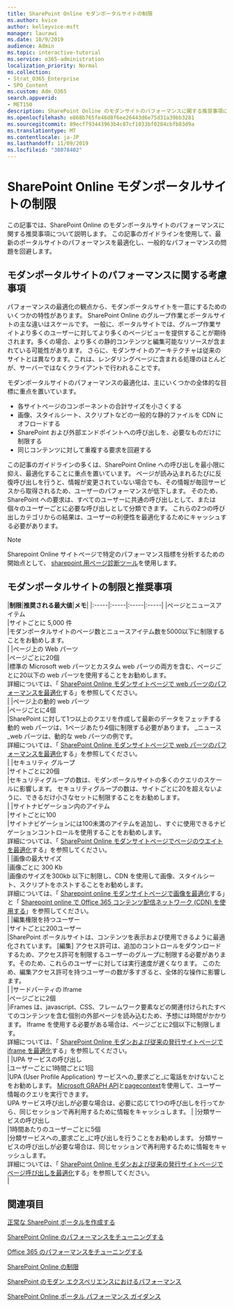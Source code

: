 ```yaml
---
title: SharePoint Online モダンポータルサイトの制限
ms.author: kvice
author: kelleyvice-msft
manager: laurawi
ms.date: 10/9/2019
audience: Admin
ms.topic: interactive-tutorial
ms.service: o365-administration
localization_priority: Normal
ms.collection:
- Strat_O365_Enterprise
- SPO_Content
ms.custom: Adm_O365
search.appverid:
- MET150
description: SharePoint Online のモダンサイトのパフォーマンスに関する推奨事項について説明します。
ms.openlocfilehash: e868b765fe46d8f6ee26443d6e75d31a39bb3281
ms.sourcegitcommit: 89ecf793443963b4c87cf1033bf0284cbfb83d9a
ms.translationtype: MT
ms.contentlocale: ja-JP
ms.lasthandoff: 11/09/2019
ms.locfileid: "38078402"
---
```

# <a name="sharepoint-online-modern-portal-site-limits"></a>SharePoint Online モダンポータルサイトの制限

この記事では、SharePoint Online のモダンポータルサイトのパフォーマンスに関する推奨事項について説明します。 この記事のガイドラインを使用して、最新のポータルサイトのパフォーマンスを最適化し、一般的なパフォーマンスの問題を回避します。

## <a name="performance-considerations-for-modern-portal-sites"></a>モダンポータルサイトのパフォーマンスに関する考慮事項

パフォーマンスの最適化の観点から、モダンポータルサイトを一意にするためのいくつかの特性があります。 SharePoint Online のグループ作業とポータルサイトの主な違いはスケールです。 一般に、ポータルサイトでは、グループ作業サイトより多くのユーザーに対してより多くのページビューを提供することが期待されます。多くの場合、より多くの静的コンテンツと編集可能なリソースが含まれている可能性があります。 さらに、モダンサイトのアーキテクチャは従来のサイトとは異なります。これは、レンダリングページに含まれる処理のほとんどが、サーバーではなくクライアントで行われることです。

モダンポータルサイトのパフォーマンスの最適化は、主にいくつかの全体的な目標に重点を置いています。

- 各サイトページのコンポーネントの合計サイズを小さくする
- 画像、スタイルシート、スクリプトなどの一般的な静的ファイルを CDN にオフロードする
- SharePoint および外部エンドポイントへの呼び出しを、必要なものだけに制限する
- 同じコンテンツに対して重複する要求を回避する

この記事のガイドラインの多くは、SharePoint Online への呼び出しを最小限に抑え、最適化することに重点を置いています。 ページが読み込まれるたびに反復呼び出しを行うと、情報が変更されていない場合でも、その情報が毎回サービスから取得されるため、ユーザーのパフォーマンスが低下します。 そのため、SharePoint への要求は、すべてのユーザーに共通の呼び出しとして、または個々のユーザーごとに必要な呼び出しとして分類できます。 これらの2つの呼び出しカテゴリからの結果は、ユーザーの利便性を最適化するためにキャッシュする必要があります。

>[!NOTE]
>Sharepoint Online サイトページで特定のパフォーマンス指標を分析するための開始点として、 [sharepoint 用ページ診断ツール](https://aka.ms/perftool)を使用します。

## <a name="modern-portal-site-limits-and-recommendations"></a>モダンポータルサイトの制限と推奨事項

|**制限**|**推奨される最大値**|**メモ**|
|:-----|:-----|:-----|:-----|
|ページとニュースアイテム  <br/> |サイトごとに 5,000 件  <br/> |モダンポータルサイトのページ数とニュースアイテム数を5000以下に制限することをお勧めします。  <br/> |
|ページ上の Web パーツ  <br/> |ページごとに20個  <br/> |標準の Microsoft web パーツとカスタム web パーツの両方を含む、ページごとに20以下の web パーツを使用することをお勧めします。 <br/> 詳細については、「 [SharePoint Online モダンサイトページで web パーツのパフォーマンスを最適化](modern-web-part-optimization.md)する」を参照してください。  <br/> |
|ページ上の動的 web パーツ  <br/> |ページごとに4個  <br/> |SharePoint に対して1つ以上のクエリを作成して最新のデータをフェッチする動的 web パーツは、1ページあたり4個に制限する必要があります。 _ニュース_web パーツは、動的な web パーツの例です。 <br/> 詳細については、「 [SharePoint Online モダンサイトページで web パーツのパフォーマンスを最適化](modern-web-part-optimization.md)する」を参照してください。    <br/> |
|セキュリティ グループ  <br/> |サイトごとに20個  <br/> |セキュリティグループの数は、モダンポータルサイトの多くのクエリのスケールに影響します。 セキュリティグループの数は、サイトごとに20を超えないように、できるだけ小さなセットに制限することをお勧めします。  <br/> |
|サイトナビゲーション内のアイテム  <br/> |サイトごとに100  <br/> |サイトナビゲーションには100未満のアイテムを追加し、すぐに使用できるナビゲーションコントロールを使用することをお勧めします。  <br/> 詳細については、「 [SharePoint Online モダンサイトページでページのウエイトを最適化](modern-page-weight-optimization.md)する」を参照してください。 <br/> |
|画像の最大サイズ  <br/> |画像ごとに 300 Kb  <br/> |画像のサイズを300kb 以下に制限し、CDN を使用して画像、スタイルシート、スクリプトをホストすることをお勧めします。 <br/>詳細については、「 [Sharepoint online モダンサイトページで画像を最適化](modern-image-optimization.md)する」と「 [Sharepoint online で Office 365 コンテンツ配信ネットワーク (CDN) を使用する](use-office-365-cdn-with-spo.md)」を参照してください。  <br/> |
|編集権限を持つユーザー  <br/> |サイトごとに200ユーザー  <br/> |SharePoint ポータルサイトは、コンテンツを表示および使用できるように最適化されています。 [編集] アクセス許可は、追加のコントロールをダウンロードするため、アクセス許可を制限するユーザーのグループに制限する必要があります。そのため、これらのユーザーに対しては実行速度が遅くなります。 このため、編集アクセス許可を持つユーザーの数が多すぎると、全体的な操作に影響します。 <br/> |
|サードパーティの Iframe  <br/> |ページごとに2個  <br/> |iFrames は、javascript、CSS、フレームワーク要素などの関連付けられたすべてのコンテンツを含む個別の外部ページを読み込むため、予想には時間がかかります。 Iframe を使用する必要がある場合は、ページごとに2個以下に制限します。<br/> 詳細については、「 [SharePoint Online モダンおよび従来の発行サイトページで iframe を最適化](modern-iframe-optimization.md)する」を参照してください。 <br/> |
|UPA サービスの呼び出し  <br/> |ユーザーごとに1時間ごとに1回  <br/> |UPA (User Profile Application) サービスへの_要求ごと_に電話をかけないことをお勧めします。 [Microsoft GRAPH API](https://docs.microsoft.com/graph/call-api)と[pagecontext](https://docs.microsoft.com/javascript/api/sp-page-context/pagecontext?view=sp-typescript-latest)を使用して、ユーザー情報のクエリを実行できます。  <br/> UPA サービス呼び出しが必要な場合は、必要に応じて1つの呼び出しを行ってから、同じセッションで再利用するために情報をキャッシュします。 |
|分類サービスの呼び出し  <br/> |1時間あたりのユーザーごとに5個  <br/> |分類サービスへの_要求ごと_に呼び出しを行うことをお勧めします。 分類サービスの呼び出しが必要な場合は、同じセッションで再利用するために情報をキャッシュします。 <br/> 詳細については、「 [SharePoint Online モダンおよび従来の発行サイトページでページ呼び出しを最適化](modern-page-call-optimization.md)する」を参照してください。 <br/> |

## <a name="related-topics"></a>関連項目

[正常な SharePoint ポータルを作成する](https://docs.microsoft.com/sharepoint/portal-health)

[SharePoint Online のパフォーマンスをチューニングする](tune-sharepoint-online-performance.md)

[Office 365 のパフォーマンスをチューニングする](tune-office-365-performance.md)

[SharePoint Online の制限](https://docs.microsoft.com/office365/servicedescriptions/sharepoint-online-service-description/sharepoint-online-limits)

[SharePoint のモダン エクスペリエンスにおけるパフォーマンス](https://docs.microsoft.com/sharepoint/modern-experience-performance)

[SharePoint Online ポータル パフォーマンス ガイダンス](https://docs.microsoft.com/sharepoint/dev/solution-guidance/portal-performance)

